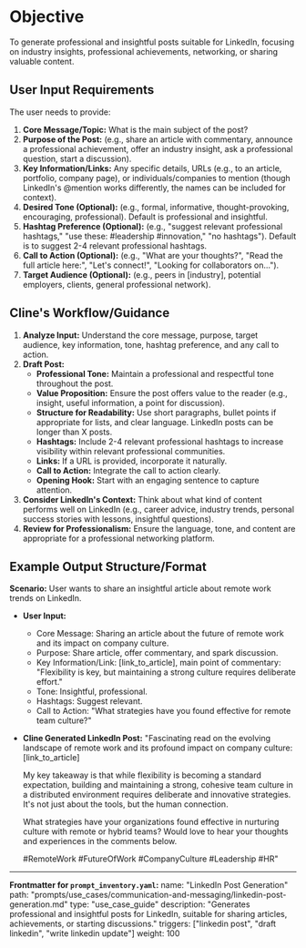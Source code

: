 # Objective
To generate professional and insightful posts suitable for LinkedIn, focusing on industry insights, professional achievements, networking, or sharing valuable content.

## User Input Requirements
The user needs to provide:
1.  **Core Message/Topic:** What is the main subject of the post?
2.  **Purpose of the Post:** (e.g., share an article with commentary, announce a professional achievement, offer an industry insight, ask a professional question, start a discussion).
3.  **Key Information/Links:** Any specific details, URLs (e.g., to an article, portfolio, company page), or individuals/companies to mention (though LinkedIn's @mention works differently, the names can be included for context).
4.  **Desired Tone (Optional):** (e.g., formal, informative, thought-provoking, encouraging, professional). Default is professional and insightful.
5.  **Hashtag Preference (Optional):** (e.g., "suggest relevant professional hashtags," "use these: #leadership #innovation," "no hashtags"). Default is to suggest 2-4 relevant professional hashtags.
6.  **Call to Action (Optional):** (e.g., "What are your thoughts?", "Read the full article here:", "Let's connect!", "Looking for collaborators on...").
7.  **Target Audience (Optional):** (e.g., peers in [industry], potential employers, clients, general professional network).

## Cline's Workflow/Guidance
1.  **Analyze Input:** Understand the core message, purpose, target audience, key information, tone, hashtag preference, and any call to action.
2.  **Draft Post:**
    *   **Professional Tone:** Maintain a professional and respectful tone throughout the post.
    *   **Value Proposition:** Ensure the post offers value to the reader (e.g., insight, useful information, a point for discussion).
    *   **Structure for Readability:** Use short paragraphs, bullet points if appropriate for lists, and clear language. LinkedIn posts can be longer than X posts.
    *   **Hashtags:** Include 2-4 relevant professional hashtags to increase visibility within relevant professional communities.
    *   **Links:** If a URL is provided, incorporate it naturally.
    *   **Call to Action:** Integrate the call to action clearly.
    *   **Opening Hook:** Start with an engaging sentence to capture attention.
3.  **Consider LinkedIn's Context:** Think about what kind of content performs well on LinkedIn (e.g., career advice, industry trends, personal success stories with lessons, insightful questions).
4.  **Review for Professionalism:** Ensure the language, tone, and content are appropriate for a professional networking platform.

## Example Output Structure/Format
**Scenario:** User wants to share an insightful article about remote work trends on LinkedIn.
*   **User Input:**
    *   Core Message: Sharing an article about the future of remote work and its impact on company culture.
    *   Purpose: Share article, offer commentary, and spark discussion.
    *   Key Information/Link: [link_to_article], main point of commentary: "Flexibility is key, but maintaining a strong culture requires deliberate effort."
    *   Tone: Insightful, professional.
    *   Hashtags: Suggest relevant.
    *   Call to Action: "What strategies have you found effective for remote team culture?"

*   **Cline Generated LinkedIn Post:**
    "Fascinating read on the evolving landscape of remote work and its profound impact on company culture: [link_to_article]

    My key takeaway is that while flexibility is becoming a standard expectation, building and maintaining a strong, cohesive team culture in a distributed environment requires deliberate and innovative strategies. It's not just about the tools, but the human connection.

    What strategies have your organizations found effective in nurturing culture with remote or hybrid teams? Would love to hear your thoughts and experiences in the comments below.

    #RemoteWork #FutureOfWork #CompanyCulture #Leadership #HR"

---
**Frontmatter for `prompt_inventory.yaml`:**
name: "LinkedIn Post Generation"
path: "prompts/use_cases/communication-and-messaging/linkedin-post-generation.md"
type: "use_case_guide"
description: "Generates professional and insightful posts for LinkedIn, suitable for sharing articles, achievements, or starting discussions."
triggers: ["linkedin post", "draft linkedin", "write linkedin update"]
weight: 100
